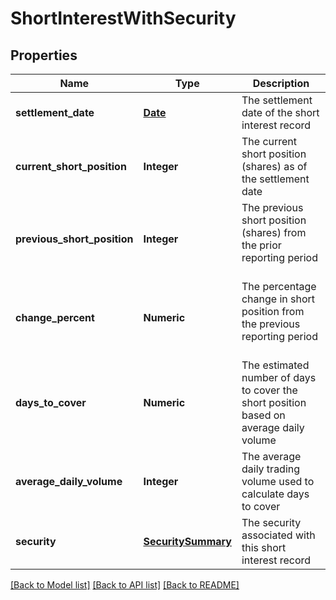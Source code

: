 # ShortInterestWithSecurity

[//]: # (CLASS:IntrinioSDK::ShortInterestWithSecurity)

[//]: # (KIND:object)

## Properties

[//]: # (START_DEFINITION)

Name | Type | Description
------------ | ------------- | -------------
**settlement_date** | [**Date**](Date.md) | The settlement date of the short interest record &nbsp;
**current_short_position** | **Integer** | The current short position (shares) as of the settlement date &nbsp;
**previous_short_position** | **Integer** | The previous short position (shares) from the prior reporting period &nbsp;
**change_percent** | **Numeric** | The percentage change in short position from the previous reporting period &nbsp;
**days_to_cover** | **Numeric** | The estimated number of days to cover the short position based on average daily volume &nbsp;
**average_daily_volume** | **Integer** | The average daily trading volume used to calculate days to cover &nbsp;
**security** | [**SecuritySummary**](SecuritySummary.md) | The security associated with this short interest record &nbsp;

[//]: # (END_DEFINITION)


[//]: # (CONTAINED_CLASS:IntrinioSDK::Date)


[//]: # (CONTAINED_CLASS:IntrinioSDK::SecuritySummary)


[[Back to Model list]](../README.md#documentation-for-models) [[Back to API list]](../README.md#documentation-for-api-endpoints) [[Back to README]](../README.md)



